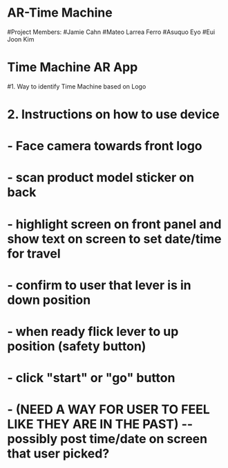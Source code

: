 # AR-Time Machine
 
 #Project Members:
 #Jamie Cahn
 #Mateo Larrea Ferro
 #Asuquo Eyo
 #Eui Joon Kim
 
# Time Machine AR App
 
 #1. Way to identify Time Machine based on Logo
# 2. Instructions on how to use device
#    - Face camera towards front logo
#    - scan product model sticker on back
#    - highlight screen on front panel and show text on screen to set date/time for travel
#    - confirm to user that lever is in down position
#    - when ready flick lever to up position (safety button)
#    - click "start" or "go" button
#    - (NEED A WAY FOR USER TO FEEL LIKE THEY ARE IN THE PAST) -- possibly post time/date on screen that user picked?
